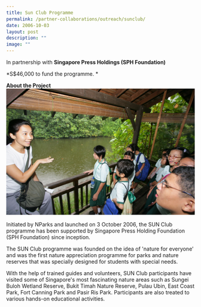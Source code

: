 ```yaml
---
title: Sun Club Programme
permalink: /partner-collaborations/outreach/sunclub/
date: 2006-10-03
layout: post
description: ""
image: ""
---
```

In partnership with **Singapore Press Holdings (SPH Foundation)**

*S$46,000 to fund the programme.  *
  
**About the Project**
![](/images/Partner%20Collaborations/Outreach/Sun%20Club%20Programme%20(3%20October%202006).jpg)

Initiated by NParks and launched on 3 October 2006, the SUN Club programme has been supported by Singapore Press Holding Foundation (SPH Foundation) since inception.  
  
The SUN Club programme was founded on the idea of 'nature for everyone' and was the first nature appreciation programme for parks and nature reserves that was specially designed for students with special needs.  
  
With the help of trained guides and volunteers, SUN Club participants have visited some of Singapore's most fascinating nature areas such as Sungei Buloh Wetland Reserve, Bukit Timah Nature Reserve, Pulau Ubin, East Coast Park, Fort Canning Park and Pasir Ris Park. Participants are also treated to various hands-on educational activities.